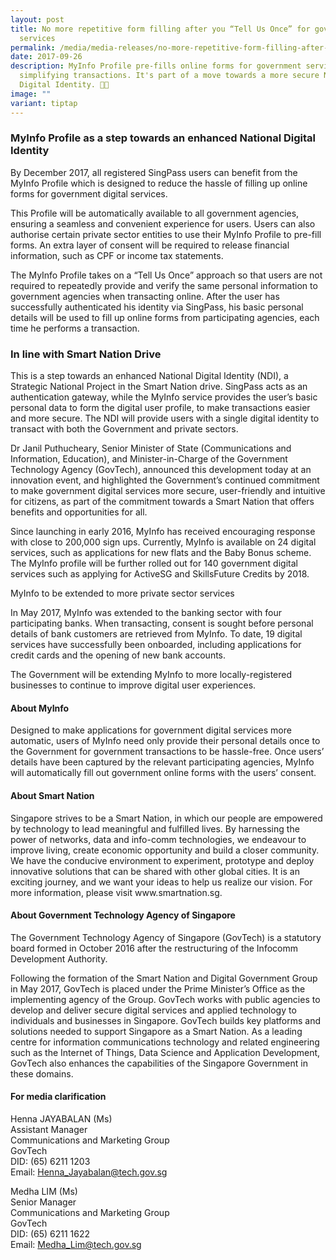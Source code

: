 ```yaml
---
layout: post
title: No more repetitive form filling after you “Tell Us Once” for government
  services
permalink: /media/media-releases/no-more-repetitive-form-filling-after-you-tell-us-once-for-government-services/
date: 2017-09-26
description: MyInfo Profile pre-fills online forms for government services,
  simplifying transactions. It's part of a move towards a more secure National
  Digital Identity. 📱✨
image: ""
variant: tiptap
---
```

<h3>MyInfo Profile as a step towards an enhanced National Digital Identity</h3>
<p>By December 2017, all registered SingPass users can benefit from the MyInfo
Profile which is designed to reduce the hassle of filling up online forms
for government digital services.</p>
<p>This Profile will be automatically available to all government agencies,
ensuring a seamless and convenient experience for users. Users can also
authorise certain private sector entities to use their MyInfo Profile to
pre-fill forms. An extra layer of consent will be required to release financial
information, such as CPF or income tax statements.</p>
<p>The MyInfo Profile takes on a “Tell Us Once” approach so that users are
not required to repeatedly provide and verify the same personal information
to government agencies when transacting online. After the user has successfully
authenticated his identity via SingPass, his basic personal details will
be used to fill up online forms from participating agencies, each time
he performs a transaction.</p>
<h3>In line with Smart Nation Drive</h3>
<p>This is a step towards an enhanced National Digital Identity (NDI), a
Strategic National Project in the Smart Nation drive. SingPass acts as
an authentication gateway, while the MyInfo service provides the user’s
basic personal data to form the digital user profile, to make transactions
easier and more secure. The NDI will provide users with a single digital
identity to transact with both the Government and private sectors.</p>
<p>Dr Janil Puthucheary, Senior Minister of State (Communications and Information,
Education), and Minister-in-Charge of the Government Technology Agency
(GovTech), announced this development today at an innovation event, and
highlighted the Government’s continued commitment to make government digital
services more secure, user-friendly and intuitive for citizens, as part
of the commitment towards a Smart Nation that offers benefits and opportunities
for all.</p>
<p>Since launching in early 2016, MyInfo has received encouraging response
with close to 200,000 sign ups. Currently, MyInfo is available on 24 digital
services, such as applications for new flats and the Baby Bonus scheme.
The MyInfo profile will be further rolled out for 140 government digital
services such as applying for ActiveSG and SkillsFuture Credits by 2018.</p>
<p>MyInfo to be extended to more private sector services</p>
<p>In May 2017, MyInfo was extended to the banking sector with four participating
banks. When transacting, consent is sought before personal details of bank
customers are retrieved from MyInfo. To date, 19 digital services have
successfully been onboarded, including applications for credit cards and
the opening of new bank accounts.</p>
<p>The Government will be extending MyInfo to more locally-registered businesses
to continue to improve digital user experiences.</p>
<h4>About MyInfo</h4>
<p>Designed to make applications for government digital services more automatic,
users of MyInfo need only provide their personal details once to the Government
for government transactions to be hassle-free. Once users’ details have
been captured by the relevant participating agencies, MyInfo will automatically
fill out government online forms with the users’ consent.</p>
<h4>About Smart Nation</h4>
<p>Singapore strives to be a Smart Nation, in which our people are empowered
by technology to lead meaningful and fulfilled lives. By harnessing the
power of networks, data and info-comm technologies, we endeavour to improve
living, create economic opportunity and build a closer community. We have
the conducive environment to experiment, prototype and deploy innovative
solutions that can be shared with other global cities. It is an exciting
journey, and we want your ideas to help us realize our vision. For more
information, please visit www.smartnation.sg.</p>
<h4>About Government Technology Agency of Singapore</h4>
<p>The Government Technology Agency of Singapore (GovTech) is a statutory
board formed in October 2016 after the restructuring of the Infocomm Development
Authority.</p>
<p>Following the formation of the Smart Nation and Digital Government Group
in May 2017, GovTech is placed under the Prime Minister’s Office as the
implementing agency of the Group. GovTech works with public agencies to
develop and deliver secure digital services and applied technology to individuals
and businesses in Singapore. GovTech builds key platforms and solutions
needed to support Singapore as a Smart Nation. As a leading centre for
information communications technology and related engineering such as the
Internet of Things, Data Science and Application Development, GovTech also
enhances the capabilities of the Singapore Government in these domains.</p>
<h4>For media clarification</h4>
<p>Henna JAYABALAN (Ms)
<br>Assistant Manager
<br>Communications and Marketing Group
<br>GovTech
<br>DID: (65) 6211 1203
<br>Email: <a href="mailto:Henna_Jayabalan@tech.gov.sg" rel="noopener noreferrer nofollow" target="_blank">Henna_Jayabalan@tech.gov.sg</a> 
</p>
<p>Medha LIM (Ms)
<br>Senior Manager
<br>Communications and Marketing Group
<br>GovTech
<br>DID: (65) 6211 1622
<br>Email: <a href="mailto:Medha_Lim@tech.gov.sg" rel="noopener noreferrer nofollow" target="_blank">Medha_Lim@tech.gov.sg</a>
</p>
<p></p>
